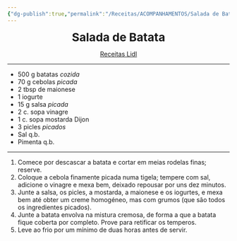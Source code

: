 ```yaml
---
{"dg-publish":true,"permalink":"/Receitas/ACOMPANHAMENTOS/Salada de Batata/"}
---
```


<div style="text-align: center;"> <span style="font-size: 26px;"><b> Salada de Batata </b></span> </div>

<span class="center"> <center> [Receitas Lidl](https://www.receitaslidl.pt/receitas/salada-de-batata-receitas-do-mundo-alemanha) </center></span>

---

- 500 g batatas *cozida*
- 70 g cebolas *picada*
- 2 tbsp de maionese
- 1 iogurte
- 15 g salsa *picada* 
- 2 c. sopa vinagre
- 1 c. sopa mostarda Dijon
- 3 picles *picados*
- Sal q.b.
- Pimenta q.b.
---
1. Comece por descascar a batata e cortar em meias rodelas finas; reserve.
2. Coloque a cebola finamente picada numa tigela; tempere com sal, adicione o vinagre e mexa bem, deixado repousar por uns dez minutos. 
3. Junte a salsa, os picles, a mostarda, a maionese e os iogurtes, e mexa bem até obter um creme homogéneo, mas com grumos (que são todos os ingredientes picados).
4. Junte a batata envolva na mistura cremosa, de forma a que a batata fique coberta por completo. Prove para retificar os temperos.
5. Leve ao frio por um mínimo de duas horas antes de servir.